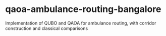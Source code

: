 # qaoa-ambulance-routing-bangalore
Implementation of QUBO and QAOA for ambulance routing, with corridor construction and classical comparisons
